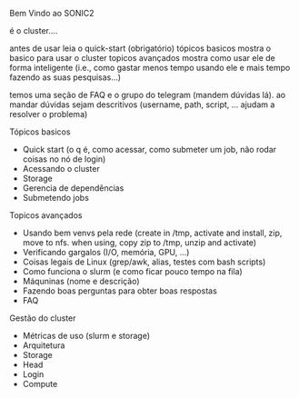 Bem Vindo ao SONIC2

é o cluster....

antes de usar leia o quick-start (obrigatório)
tópicos basicos mostra o basico para usar o cluster
topicos avançados mostra como usar ele de forma inteligente (i.e., como gastar menos tempo usando ele e mais tempo fazendo as suas pesquisas...)

temos uma seção de FAQ e o grupo do telegram (mandem dúvidas lá). ao mandar dúvidas sejam descritivos (username, path, script, ... ajudam a resolver o problema)

Tópicos basicos
 - Quick start (o q é, como acessar, como submeter um job, não rodar coisas no nó de login)
 - Acessando o cluster
 - Storage
 - Gerencia de dependências
 - Submetendo jobs

Topicos avançados
 - Usando bem venvs pela rede (create in /tmp, activate and install, zip, move to nfs. when using, copy zip to /tmp, unzip and activate)
 - Verificando gargalos (I/O, memória, GPU, ...)
 - Coisas legais de Linux (grep/awk, alias, testes com bash scripts)
 - Como funciona o slurm (e como ficar pouco tempo na fila)
 - Máquninas (nome e descrição)
 - Fazendo boas perguntas para obter boas respostas
 - FAQ

Gestão do cluster
 - Métricas de uso (slurm e storage)
 - Arquitetura
 - Storage
 - Head
 - Login
 - Compute

